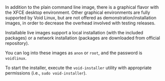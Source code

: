 In addition to the plain command line image, there is a graphical flavor with the XFCE desktop environment.
Other graphical environments are fully supported by Void Linux, but are not offered as demonstration/installation
images, in order to decrease the overhead involved with testing releases.

Installable live images support a local installation (with the included packages) or a network installation (packages are downloaded from official repository).

You can log into these images as `anon` or `root`, and the password is `voidlinux`.

To start the installer, execute the `void-installer` utility with appropriate permissions (i.e., `sudo void-installer`).
